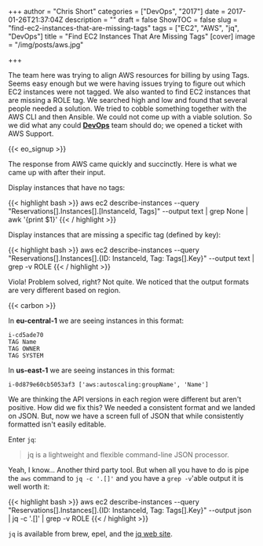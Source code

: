 +++
author = "Chris Short"
categories = ["DevOps", "2017"]
date = 2017-01-26T21:37:04Z
description = ""
draft = false
ShowTOC = false
slug = "find-ec2-instances-that-are-missing-tags"
tags = ["EC2", "AWS", "jq", "DevOps"]
title = "Find EC2 Instances That Are Missing Tags"
[cover]
image = "/img/posts/aws.jpg"

+++

The team here was trying to align AWS resources for billing by using Tags. Seems easy enough but we were having issues trying to figure out which EC2 instances were not tagged. We also wanted to find EC2 instances that are missing a ROLE tag. We searched high and low and found that several people needed a solution. We tried to cobble something together with the AWS CLI and then Ansible. We could not come up with a viable solution. So we did what any could [**DevOps**](https://devopsish.com/) team should do; we opened a ticket with AWS Support.

{{< eo_signup >}}

The response from AWS came quickly and succinctly. Here is what we came up with after their input.

Display instances that have no tags:

{{< highlight bash >}}
aws ec2 describe-instances --query "Reservations[].Instances[].[InstanceId, Tags]" --output text | grep None | awk '{print $1}'
{{< / highlight >}}

Display instances that are missing a specific tag (defined by key):

{{< highlight bash >}}
aws ec2 describe-instances --query "Reservations[].Instances[].{ID: InstanceId, Tag: Tags[].Key}" --output text | grep -v ROLE
{{< / highlight >}}

Viola! Problem solved, right? Not quite. We noticed that the output formats are very different based on region.

{{< carbon >}}

In **eu-central-1** we are seeing instances in this format:
```
i-cd5ade70
TAG	Name
TAG	OWNER
TAG	SYSTEM
```

In **us-east-1** we are seeing instances in this format:
```
i-0d879e60cb5053af3	['aws:autoscaling:groupName', 'Name']
```

We are thinking the API versions in each region were different but aren't positive. How did we fix this? We needed a consistent format and we landed on JSON. But, now we have a screen full of JSON that while consistently formatted isn't easily editable.

Enter `jq`:

> jq is a lightweight and flexible command-line JSON processor.

Yeah, I know... Another third party tool. But when all you have to do is pipe the `aws` command to `jq -c '.[]'` and you have a `grep -v`'able output it is well worth it:

{{< highlight bash >}}
aws ec2 describe-instances --query "Reservations[].Instances[].{ID: InstanceId, Tag: Tags[].Key}" --output json | jq -c '.[]' | grep -v ROLE
{{< / highlight >}}

`jq` is available from brew, epel, and the [jq web site](https://stedolan.github.io/jq/).
